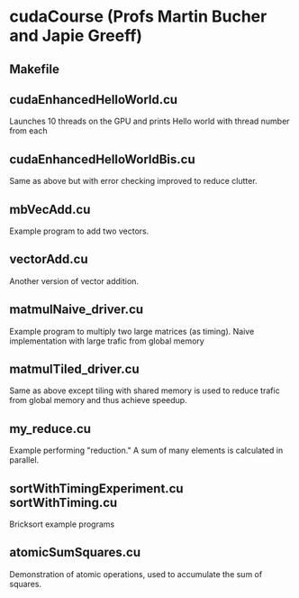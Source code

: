 # cudaCourse (Profs Martin Bucher and Japie Greeff)

## Makefile

## cudaEnhancedHelloWorld.cu

Launches 10 threads on the GPU and prints Hello world with thread number from each

## cudaEnhancedHelloWorldBis.cu

Same as above but with error checking improved to reduce clutter.

## mbVecAdd.cu

Example program to add two vectors.

## vectorAdd.cu

Another version of vector addition.

## matmulNaive_driver.cu
 
Example program to multiply two large matrices (as timing). Naive implementation with large trafic from global memory

## matmulTiled_driver.cu
 
Same as above except tiling with shared memory is used to reduce trafic from global memory and thus achieve speedup.

## my_reduce.cu

Example performing "reduction."  A sum of many elements is calculated in parallel. 

## sortWithTimingExperiment.cu sortWithTiming.cu

Bricksort example programs

## atomicSumSquares.cu
 
Demonstration of atomic operations, used to accumulate the sum of squares. 

